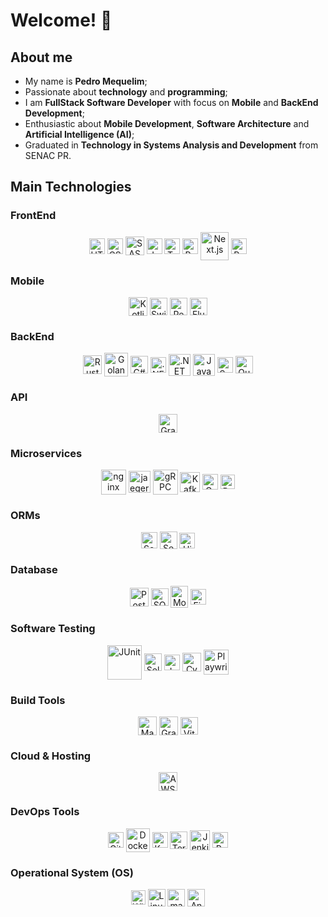 # Welcome! 👋

## About me
<div>
  <ul>
    <li>My name is <b>Pedro Mequelim</b>;</li>
    <li>Passionate about <b>technology</b> and <b>programming</b>;</li>
    <li>I am <b>FullStack Software Developer</b> with focus on <b>Mobile</b> and <b>BackEnd Development</b>;</li>
    <li>Enthusiastic about <b>Mobile Development</b>, <b>Software Architecture</b> and <b>Artificial Intelligence (AI)</b>;</li>
    <li>Graduated in <b>Technology in Systems Analysis and Development</b> from SENAC PR.</li>
    <!-- <li>Postgraduate degree in <b>Software Architecture</b> from FIAP.</li> -->
    <!-- <li>Postgraduate degree in <b>AI</b> from FIAP.</li> -->
  </ul>
</div>

## Main Technologies

### FrontEnd

<div align="center">
  <img alt="HTML" align="center" height="25" width="25" src="https://cdn.jsdelivr.net/gh/devicons/devicon@latest/icons/html5/html5-original.svg" />
  <img alt="CSS" align="center" height="25" width="25" src="https://cdn.jsdelivr.net/gh/devicons/devicon@latest/icons/css3/css3-original.svg" />
  <img alt="SASS" align="center" height="30" width="30" src="https://cdn.jsdelivr.net/gh/devicons/devicon@latest/icons/sass/sass-original.svg" />
  <img alt="JavaScript" align="center" height="25" width="25" src="https://cdn.jsdelivr.net/gh/devicons/devicon@latest/icons/javascript/javascript-original.svg" />
  <img alt="TypeScript" align="center" height="25" width="25" src="https://cdn.jsdelivr.net/gh/devicons/devicon@latest/icons/typescript/typescript-original.svg" />
  <img alt="React.js" align="center" height="25" width="25" src="https://cdn.jsdelivr.net/gh/devicons/devicon@latest/icons/react/react-original.svg" />
  <img alt="Next.js" align="center" height="45" width="45" src="https://cdn.jsdelivr.net/gh/devicons/devicon@latest/icons/nextjs/nextjs-original-wordmark.svg" />
  <img alt="Redux.js" align="center" height="25" width="25" src="https://cdn.jsdelivr.net/gh/devicons/devicon@latest/icons/redux/redux-original.svg" />
</div>

### Mobile

<div align="center">
  <img alt="Kotlin" align="center" height="30" width="30" src="https://cdn.jsdelivr.net/gh/devicons/devicon@latest/icons/kotlin/kotlin-original.svg" />
  <img alt="Swift" align="center" height="28" width="28" src="https://cdn.jsdelivr.net/gh/devicons/devicon@latest/icons/swift/swift-original.svg" />
  <img alt="React Native" align="center" height="28" width="28" src="https://cdn.jsdelivr.net/gh/devicons/devicon@latest/icons/react/react-original.svg" />
  <img alt="Flutter" align="center" height="28" width="28" src="https://cdn.jsdelivr.net/gh/devicons/devicon@latest/icons/flutter/flutter-original.svg" />
</div>

### BackEnd

<div align="center">
  <img alt="Rust" align="center" height="30" width="30" src="https://cdn.jsdelivr.net/gh/devicons/devicon@latest/icons/rust/rust-original.svg" /> 
  <img alt="Golang" align="center" height="38" width="38" src="https://cdn.jsdelivr.net/gh/devicons/devicon@latest/icons/go/go-original-wordmark.svg" />
  <img alt="C#" align="center" height="28" width="28" src="https://cdn.jsdelivr.net/gh/devicons/devicon@latest/icons/csharp/csharp-original.svg" />
  <img alt=".NET Core" align="center" height="25" width="25" src="https://cdn.jsdelivr.net/gh/devicons/devicon@latest/icons/dotnetcore/dotnetcore-original.svg" />
  <img alt=".NET" align="center" height="35" width="35" src="https://cdn.jsdelivr.net/gh/devicons/devicon@latest/icons/dot-net/dot-net-original.svg" />
  <img alt="Java" align="center" height="35" width="35" src="https://cdn.jsdelivr.net/gh/devicons/devicon@latest/icons/java/java-original.svg" />
  <img alt="Spring Boot" align="center" height="25" width="25" src="https://cdn.jsdelivr.net/gh/devicons/devicon@latest/icons/spring/spring-original.svg" />
  <img alt="Quarkus" align="center" height="28" width="28" src="https://cdn.jsdelivr.net/gh/devicons/devicon@latest/icons/quarkus/quarkus-original.svg" />
</div>

### API

<div align="center">
  <img alt="GraphQL" align="center" height="30" width="30" src="https://cdn.jsdelivr.net/gh/devicons/devicon@latest/icons/graphql/graphql-plain.svg" />
</div>

### Microservices

<div align="center">
  <img alt="nginx" align="center" height="40" width="40" src="https://cdn.jsdelivr.net/gh/devicons/devicon@latest/icons/nginx/nginx-original.svg" />
  <img alt="jaegertracing" align="center" height="35" width="35" src="https://cdn.jsdelivr.net/gh/devicons/devicon@latest/icons/jaegertracing/jaegertracing-original.svg" />
  <img alt="gRPC" align="center" height="40" width="40" src="https://cdn.jsdelivr.net/gh/devicons/devicon@latest/icons/grpc/grpc-original.svg" />
  <img alt="Kafka" align="center" height="32" width="32" src="https://cdn.jsdelivr.net/gh/devicons/devicon@latest/icons/apachekafka/apachekafka-original.svg" />
  <img alt="Grafana" align="center" height="25" width="25" src="https://cdn.jsdelivr.net/gh/devicons/devicon@latest/icons/grafana/grafana-original.svg" />
  <img alt="RabbitMQ" align="center" height="23" width="23" src="https://cdn.jsdelivr.net/gh/devicons/devicon@latest/icons/rabbitmq/rabbitmq-original.svg" />
</div>

### ORMs

<div align="center">
  <img alt="Sequelize" align="center" height="26" width="26" src="https://cdn.jsdelivr.net/gh/devicons/devicon@latest/icons/prisma/prisma-original.svg" />
  <img alt="Sequelize" align="center" height="28" width="28" src="https://cdn.jsdelivr.net/gh/devicons/devicon@latest/icons/sequelize/sequelize-original.svg" />
  <img alt="Hibernate" align="center" height="25" width="25" src="https://cdn.jsdelivr.net/gh/devicons/devicon@latest/icons/hibernate/hibernate-original.svg" />
</div>

### Database

<div align="center">
  <img alt="PostgreSQL" align="center" height="30" width="30" src="https://cdn.jsdelivr.net/gh/devicons/devicon@latest/icons/postgresql/postgresql-original.svg" />
  <img alt="SQLite" align="center" height="28" width="28" src="https://cdn.jsdelivr.net/gh/devicons/devicon@latest/icons/microsoftsqlserver/microsoftsqlserver-original.svg" />
  <img alt="MongoDB" align="center" height="35" width="28" src="https://cdn.jsdelivr.net/gh/devicons/devicon@latest/icons/mongodb/mongodb-original.svg" />
  <img alt="Firebase" align="center" height="25" width="25" src="https://cdn.jsdelivr.net/gh/devicons/devicon@latest/icons/firebase/firebase-original.svg" />
</div>

### Software Testing

<div align="center">
  <img alt="JUnit" align="center" height="55" width="55" src="https://cdn.jsdelivr.net/gh/devicons/devicon@latest/icons/junit/junit-original-wordmark.svg" />
  <img alt="Selenium" align="center" height="28" width="28" src="https://cdn.jsdelivr.net/gh/devicons/devicon@latest/icons/selenium/selenium-original.svg" />
  <img alt="Jest" align="center" height="25" width="25" src="https://cdn.jsdelivr.net/gh/devicons/devicon@latest/icons/jest/jest-plain.svg" />
  <img alt="Cypress" align="center" height="30" width="30" src="https://cdn.jsdelivr.net/gh/devicons/devicon@latest/icons/cypressio/cypressio-original.svg" />
  <img alt="Playwright" align="center" height="40" width="40" src="https://cdn.jsdelivr.net/gh/devicons/devicon@latest/icons/playwright/playwright-original.svg" />
</div>

### Build Tools

<div align="center">
  <img alt="Maven" align="center" height="30" width="30" src="https://cdn.jsdelivr.net/gh/devicons/devicon@latest/icons/maven/maven-original.svg" />
  <img alt="Gradle" align="center" height="30" width="30" src="https://cdn.jsdelivr.net/gh/devicons/devicon@latest/icons/gradle/gradle-original.svg" />
  <img alt="Vite" align="center" height="28" width="28" src="https://cdn.jsdelivr.net/gh/devicons/devicon@latest/icons/vitejs/vitejs-original.svg" />
</div>

### Cloud & Hosting

<div align="center">
  <img alt="AWS" align="center" height="30" width="30" src="https://cdn.jsdelivr.net/gh/devicons/devicon@latest/icons/amazonwebservices/amazonwebservices-original-wordmark.svg" />
</div>

### DevOps Tools

<div align="center">
  <img alt="Git" align="center" height="25" width="25" src="https://cdn.jsdelivr.net/gh/devicons/devicon@latest/icons/git/git-original.svg" />
  <img alt="Docker" align="center" height="38" width="38" src="https://cdn.jsdelivr.net/gh/devicons/devicon@latest/icons/docker/docker-original.svg" />
  <img alt="Kubernetes" align="center" height="25" width="25" src="https://cdn.jsdelivr.net/gh/devicons/devicon@latest/icons/kubernetes/kubernetes-original.svg" />
  <img alt="Terraform" align="center" height="28" width="28" src="https://cdn.jsdelivr.net/gh/devicons/devicon@latest/icons/terraform/terraform-original.svg" />
  <img alt="Jenkins" align="center" height="32" width="32" src="https://cdn.jsdelivr.net/gh/devicons/devicon@latest/icons/jenkins/jenkins-line.svg" />
  <img alt="Prometheus" align="center" height="25" width="25" src="https://cdn.jsdelivr.net/gh/devicons/devicon@latest/icons/prometheus/prometheus-original.svg" />
</div>

### Operational System (OS)

<div align="center">
  <img alt="Windows" align="center" height="23" width="23" src="https://cdn.jsdelivr.net/gh/devicons/devicon@latest/icons/windows11/windows11-original.svg" />
  <img alt="Linux" align="center" height="28" width="28" src="https://cdn.jsdelivr.net/gh/devicons/devicon@latest/icons/linux/linux-original.svg" />
  <img alt="macOS / iOS" align="center" height="28" width="28" src="https://cdn.jsdelivr.net/gh/devicons/devicon@latest/icons/apple/apple-original.svg" />
  <img alt="Android" align="center" height="28" width="28" src="https://cdn.jsdelivr.net/gh/devicons/devicon@latest/icons/android/android-plain.svg" />
</div>
